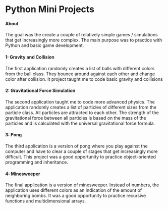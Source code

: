 # Python Mini Projects


#### About
The goal was the create a couple of relatively simple games / simulations that get increasingly more complex. The main purpose was to practice with Python and basic game development.

#### 1: Gravity and Collision
The first application randomly creates a list of balls with different colors from the ball class. They bounce around against each other and change color after collision. It project taught me to code basic gravity and collisions 

#### 2: Gravitational Force Simulation
The second application taught me to code more advanced physics. The application randomly creates a list of particles of different sizes from the particle class. All particles are attracted to each other. The strength of the gravitational force between all particles is based on the mass of the particles and is calculated with the universal gravitational force formula.

#### 3: Pong
The third application is a version of pong where you play against the computer and have to clear a couple of stages that get increasingly more difficult. This project was a good opportunity to practice object-oriented programming and inheritance.

#### 4: Minesweeper
The final application is a version of minesweeper. Instead of numbers, the application uses different colors as an indication of the amount of neighboring bombs. It was a good opportunity to practice recursive functions and multidimensional arrays. 
